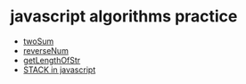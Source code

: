# javascript algorithms practice

- [twoSum](./twoSum.md)
- [reverseNum](./reverseNum.md)
- [getLengthOfStr](./getLengthOfStr.md)
- [STACK in javascript](./stack.md)